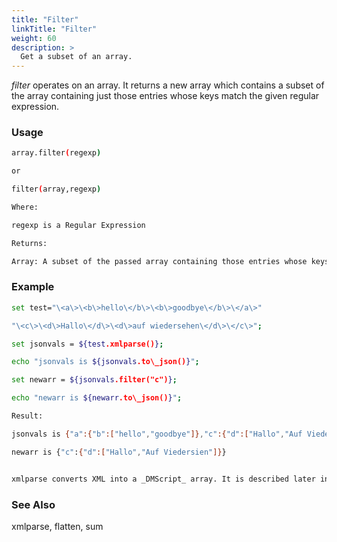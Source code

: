 ```yaml
---
title: "Filter"
linkTitle: "Filter"
weight: 60
description: >
  Get a subset of an array. 
---
```


_filter_ operates on an array. It returns a new array which contains a subset of the array containing just those entries whose keys match the given regular expression.

### Usage

```bash
array.filter(regexp)

or

filter(array,regexp)

Where:

regexp is a Regular Expression

Returns:

Array: A subset of the passed array containing those entries whose keys match the specified regular expression.
```

### Example

```bash
set test="\<a\>\<b\>hello\</b\>\<b\>goodbye\</b\>\</a\>"

"\<c\>\<d\>Hallo\</d\>\<d\>auf wiedersehen\</d\>\</c\>";

set jsonvals = ${test.xmlparse()};

echo "jsonvals is ${jsonvals.to\_json()}";

set newarr = ${jsonvals.filter("c")};

echo "newarr is ${newarr.to\_json()}";

Result:

jsonvals is {"a":{"b":["hello","goodbye"]},"c":{"d":["Hallo","Auf Viedersien"]}}

newarr is {"c":{"d":["Hallo","Auf Viedersien"]}}


xmlparse converts XML into a _DMScript_ array. It is described later in this chapter.

```

### See Also

xmlparse, flatten, sum
